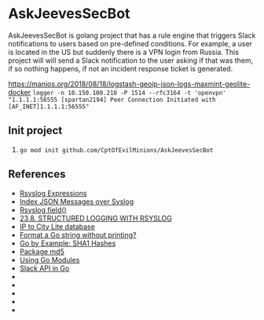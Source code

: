 # AskJeevesSecBot

AskJeevesSecBot is golang project that has a rule engine that triggers Slack notifications to users based on pre-defined conditions. For example, a user is located in the US but suddenly there is a VPN login from Russia. This project will will send a Slack notification to the user asking if that was them, if so nothing happens, if not an incident response ticket is generated.

https://manios.org/2018/08/18/logstash-geoip-json-logs-maxmint-geolite-docker
`logger -n 10.150.100.210 -P 1514 --rfc3164 -t 'openvpn' "1.1.1.1:56555 [spartan2194] Peer Connection Initiated with [AF_INET]1.1.1.1:56555"`

## Init project
1. `go mod init github.com/CptOfEvilMinions/AskJeevesSecBot`

## References
* [Rsyslog Expressions](https://www.rsyslog.com/doc/v8-stable/rainerscript/expressions.html)
* [Index JSON Messages over Syslog](https://sematext.com/docs/logs/json-messages-over-syslog/)
* [Rsyslog field()](https://www.rsyslog.com/doc/v8-stable/rainerscript/functions/rs-field.html)
* [23.8. STRUCTURED LOGGING WITH RSYSLOG](https://access.redhat.com/documentation/en-us/red_hat_enterprise_linux/7/html/system_administrators_guide/s1-structured_logging_with_rsyslog)
* [IP to City Lite database](https://db-ip.com/db/download/ip-to-city-lite)
* [Format a Go string without printing?](https://stackoverflow.com/questions/11123865/format-a-go-string-without-printing)
* [Go by Example: SHA1 Hashes](https://gobyexample.com/sha1-hashes)
* [Package md5](https://golang.org/pkg/crypto/md5/)
* [Using Go Modules](https://blog.golang.org/using-go-modules)
* [Slack API in Go](https://github.com/slack-go/slack)
* []()
* []()
* []()
* []()
* []()